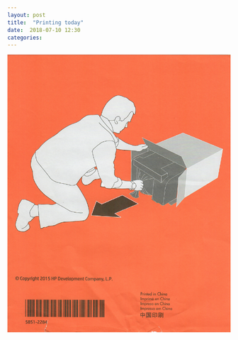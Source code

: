 ```yaml
---
layout: post
title:  "Printing today"
date:  2018-07-10 12:30
categories: 
---
```


![I got a printer](/img/blog/2018-07/07-10.png)
